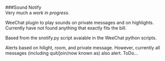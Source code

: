 ###Sound Notify  
Very much a *work in progress*. 

WeeChat plugin to play sounds on private messages and on highlights. Currently have not found anything that exactly fits the bill. 

Based from the snotify.py script avaiable in the WeeChat python scripts.

Alerts based on hilight, room, and private message. However, currently all messages (including quit/join/now known as) also alert. ToDo... 
